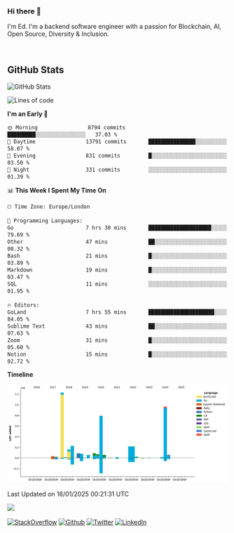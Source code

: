 ### Hi there 👋
 I'm Ed. I'm a backend software engineer with a passion for Blockchain, AI, Open Source, Diversity & Inclusion.

<br />

<h2>GitHub Stats</h2>
<p><img src="https://github-readme-stats.vercel.app/api?username=echarrod&amp;show_icons=true" alt="GitHub Stats"></p>

<!--START_SECTION:waka-->
![Lines of code](https://img.shields.io/badge/From%20Hello%20World%20I%27ve%20Written-4.4%20million%20lines%20of%20code-blue)

**I'm an Early 🐤** 

```text
🌞 Morning                8794 commits        █████████░░░░░░░░░░░░░░░░   37.03 % 
🌆 Daytime                13791 commits       ███████████████░░░░░░░░░░   58.07 % 
🌃 Evening                831 commits         █░░░░░░░░░░░░░░░░░░░░░░░░   03.50 % 
🌙 Night                  331 commits         ░░░░░░░░░░░░░░░░░░░░░░░░░   01.39 % 
```


📊 **This Week I Spent My Time On** 

```text
🕑︎ Time Zone: Europe/London

💬 Programming Languages: 
Go                       7 hrs 30 mins       ████████████████████░░░░░   79.69 % 
Other                    47 mins             ██░░░░░░░░░░░░░░░░░░░░░░░   08.32 % 
Bash                     21 mins             █░░░░░░░░░░░░░░░░░░░░░░░░   03.89 % 
Markdown                 19 mins             █░░░░░░░░░░░░░░░░░░░░░░░░   03.47 % 
SQL                      11 mins             ░░░░░░░░░░░░░░░░░░░░░░░░░   01.95 % 

🔥 Editors: 
GoLand                   7 hrs 55 mins       █████████████████████░░░░   84.05 % 
Sublime Text             43 mins             ██░░░░░░░░░░░░░░░░░░░░░░░   07.63 % 
Zoom                     31 mins             █░░░░░░░░░░░░░░░░░░░░░░░░   05.60 % 
Notion                   15 mins             █░░░░░░░░░░░░░░░░░░░░░░░░   02.72 % 
```

**Timeline**

![Lines of Code chart](https://raw.githubusercontent.com/echarrod/echarrod/main/assets/bar_graph.png)


 Last Updated on 16/01/2025 00:21:31 UTC
<!--END_SECTION:waka-->

![](https://komarev.com/ghpvc/?username=echarrod)

<p>
<a href="https://stackoverflow.com/users/1014632/ech" target="_blank"><img alt="StackOverflow" src="https://img.shields.io/badge/-Stackoverflow-FE7A16?style=for-the-badge&logo=stack-overflow&logoColor=white" /></a> 
<a href="https://github.com/echarrod" target="_blank"><img alt="Github" src="https://img.shields.io/badge/GitHub-%2312100E.svg?&style=for-the-badge&logo=Github&logoColor=white" /></a> 
<a href="https://twitter.com/e_harrod" target="_blank"><img alt="Twitter" src="https://img.shields.io/badge/twitter-%231DA1F2.svg?&style=for-the-badge&logo=twitter&logoColor=white" /></a> 
<a href="https://www.linkedin.com/in/ed-harrod" target="_blank"><img alt="LinkedIn" src="https://img.shields.io/badge/linkedin-%230077B5.svg?&style=for-the-badge&logo=linkedin&logoColor=white" /></a>
